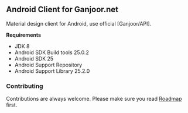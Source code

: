## Android Client for Ganjoor.net
Material design client for Android, use official [Ganjoor/API].

**Requirements**
- JDK 8
- Android SDK Build tools 25.0.2
- Android SDK 25
- Android Support Repository
- Android Support Library 25.2.0

### Contributing
Contributions are always welcome. Please make sure you read [Roadmap](https://github.com/ganjoor/roadmap) first.